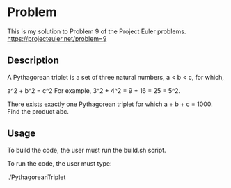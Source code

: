 # Problem 

This is my solution to Problem 9 of the Project Euler problems.
https://projecteuler.net/problem=9

## Description

A Pythagorean triplet is a set of three natural numbers, a < b < c, for which,

a^2 + b^2 = c^2
For example, 3^2 + 4^2 = 9 + 16 = 25 = 5^2.

There exists exactly one Pythagorean triplet for which a + b + c = 1000.
Find the product abc.

## Usage

To build the code, the user must run the build.sh script.

To run the code, the user must type:

./PythagoreanTriplet